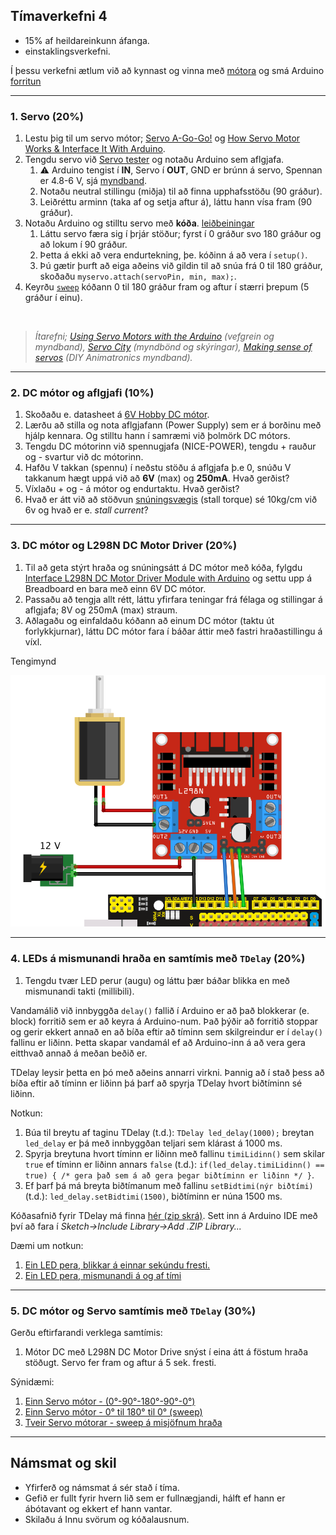 ## Tímaverkefni 4 

- 15% af heildareinkunn áfanga.
- einstaklingsverkefni.

Í þessu verkefni ætlum við að kynnast og vinna með [mótora](https://www.instructables.com/Motors-and-Motion/) og smá Arduino [forritun](https://www.arduino.cc/en/software#legacy-ide-18x)


---

### 1. Servo (20%)
1. Lestu þig til um servo mótor; [Servo A-Go-Go!](https://www.instructables.com/Servo-A-Go-Go/) og [How Servo Motor Works & Interface It With Arduino](https://lastminuteengineers.com/servo-motor-arduino-tutorial/).
1. Tengdu servo við [Servo tester](https://www.allelectronics.com/item/str-110/servo-tester/1.html) og notaðu Arduino sem aflgjafa. 
   1. :warning: Arduino tengist í **IN**, Servo í **OUT**, GND er brúnn á servo, Spennan er 4.8-6 V, sjá [myndband](https://youtu.be/--bpb485i1Q?t=42).
   1. Notaðu neutral stillingu (miðja) til að finna upphafsstöðu (90 gráður). 
   1. Leiðréttu arminn (taka af og setja aftur á), láttu hann vísa fram (90 gráður). 
1. Notaðu Arduino og stilltu servo með **kóða**. [leiðbeiningar](https://www.makerguides.com/servo-arduino-tutorial/)
   1. Láttu servo færa sig í þrjár stöður; fyrst í 0 gráður svo 180 gráður og að lokum í 90 gráður.
   1. Þetta á ekki að vera endurtekning, þe. kóðinn á að vera í `setup()`. 
   1. Þú gætir þurft að eiga aðeins við gildin  til að snúa frá 0 til 180 gráður, skoðaðu `myservo.attach(servoPin, min, max);`.
1. Keyrðu [`sweep`](https://lastminuteengineers.com/servo-motor-arduino-tutorial/#arduino-example-1-sweep) kóðann 0 til 180 gráður fram og aftur í stærri þrepum (5 gráður í einu).

<br>

> _Ítarefni; [Using Servo Motors with the Arduino](https://dronebotworkshop.com/servo-motors-with-arduino/) (vefgrein og myndband), [Servo City](https://www.servocity.com/servo-faqs/) (myndbönd og skýringar), [Making sense of servos](https://www.youtube.com/watch?v=IpubzroBjsQ&ab_channel=MakingtoLearn) (DIY Animatronics myndband)._



---

### 2. DC mótor og aflgjafi (10%)

1. Skoðaðu e. datasheet á [6V Hobby DC mótor](https://components101.com/motors/toy-dc-motor). 
1. Lærðu að stilla og nota aflgjafann (Power Supply) sem er á borðinu með hjálp kennara. Og stilltu hann í samræmi við þolmörk DC mótors.
1. Tengdu DC mótorinn við spennugjafa (NICE-POWER), tengdu + rauður og - svartur við dc mótorinn. 
1. Hafðu V takkan (spennu) í neðstu stöðu á aflgjafa þ.e 0, snúðu V takkanum hægt uppá við að **6V** (max) og **250mA**. Hvað gerðist?
1. Víxlaðu + og - á mótor og endurtaktu. Hvað gerðist?
1. Hvað er átt við að stöðvun [snúningsvægis](https://www.youtube.com/watch?v=T99yH_gw3p8) (stall torque) sé 10kg/cm við 6v og hvað er e. _stall current_?

<!-- Stall current is the highest current that the motor can draw (under maximum torque load) -->

---

### 3. DC mótor og L298N DC Motor Driver (20%)
1. Til að geta stýrt hraða og snúningsátt á DC mótor með kóða, fylgdu [Interface L298N DC Motor Driver Module with Arduino](https://lastminuteengineers.com/l298n-dc-stepper-driver-arduino-tutorial/) og settu upp á Breadboard en bara með einn 6V DC mótor. 
1. Passaðu að tengja allt rétt, láttu yfirfara teningar frá félaga og stillingar á aflgjafa; 8V og 250mA (max) straum. 
1. Aðlagaðu og einfaldaðu kóðann að einum DC mótor (taktu út forlykkjurnar), láttu DC mótor fara í báðar áttir með fastri hraðastillingu á víxl.

Tengimynd

![dc mótor og L298N](https://github.com/VESM1VS/AFANGI/blob/main/Kennsluefni/einn_dc_l298n.png)


---

### 4. LEDs á mismunandi hraða en samtímis með `TDelay` (20%)

1. Tengdu tvær LED perur (augu) og láttu þær báðar blikka en með mismunandi takti (millibili).


Vandamálið við innbyggða `delay()` fallið í Arduino er að það blokkerar (e. block) forritið sem er að keyra á Arduino-num. Það þýðir að forritið stoppar og gerir ekkert annað en að bíða eftir að tíminn sem skilgreindur er í `delay()` fallinu er liðinn. Þetta skapar vandamál ef að Arduino-inn á að vera gera eitthvað annað á meðan beðið er.

TDelay leysir þetta en þó með aðeins annarri virkni. Þannig að í stað þess að bíða eftir að tíminn er liðinn þá þarf að spyrja TDelay hvort biðtíminn sé liðinn.

Notkun:

1. Búa til breytu af taginu TDelay (t.d.): `TDelay led_delay(1000);` breytan `led_delay` er þá með innbyggðan teljari sem klárast á 1000 ms.
2. Spyrja breytuna hvort tíminn er liðinn með fallinu `timiLidinn()` sem skilar `true` ef tíminn er liðinn annars `false` (t.d.): `if(led_delay.timiLidinn() == true) { /* gera það sem á að gera þegar biðtíminn er liðinn */ }`.
3. Ef þarf þá má breyta biðtímanum með fallinu `setBidtimi(nýr biðtími)` (t.d.): `led_delay.setBidtimi(1500)`, biðtíminn er núna 1500 ms.

Kóðasafnið fyrir TDelay má finna [hér (zip skrá)](https://github.com/VESM1VS/AFANGI/raw/main/Kodi/tdelay.zip). Sett inn á Arduino IDE með því að fara í *Sketch->Include Library->Add .ZIP Library...*

<!-- 
Dæmi:

| Delay | TDelay |
| --- | --- |
| <pre>delay(1000);<br>digitalWrite(LED, HIGH);</pre> | <pre>if(led_delay.timiLidinn() == true) {<br>&emsp; digitalWrite(LED,HIGH)<br>}</pre>
-->

Dæmi um notkun:

1. [Ein LED pera, blikkar á einnar sekúndu fresti.](https://wokwi.com/projects/349788528390963795)
2. [Ein LED pera, mismunandi á og af tími](https://wokwi.com/projects/349253817043255891)

---

### 5. DC mótor og Servo samtímis með `TDelay` (30%)

Gerðu eftirfarandi verklega samtímis:
1. Mótor DC með L298N DC Motor Drive snýst í eina átt á föstum hraða stöðugt. Servo fer fram og aftur á 5 sek. fresti.

Sýnidæmi:
1. [Einn Servo mótor - (0°-90°-180°-90°-0°)](https://wokwi.com/projects/349789993741320787)
2. [Einn Servo mótor - 0° til 180° til 0° (sweep)](https://wokwi.com/projects/349792066153218642)
3. [Tveir Servo mótorar - sweep á misjöfnum hraða](https://wokwi.com/projects/349794862688633427) 


---

## Námsmat og skil
- Yfirferð og námsmat á sér stað í tíma.
- Gefið er fullt fyrir hvern lið sem er fullnægjandi, hálft ef hann er ábótavant og ekkert ef hann vantar.
- Skilaðu á Innu svörum og kóðalausnum.

<!--
### PCA9685 Servo Driver (20%)

Stýrðu tvo Servo með [PCA9685 16-Channel Servo Driver](https://dronebotworkshop.com/servo-motors-with-arduino/#PCA9685_Servo_Driver_Board) sem þú færð frá kennara að láni. 
-->

<!--
###  DC mótor og Arduino (20%)

1. tengdu eins og í mynd, DC mótor og _TIP120_ [transistor](https://www.instructables.com/Transistors/) en hann er notaður til að kveikja og slökkva á mótornum. <br> ![Mynd](https://github.com/eirben/VESM1/blob/master/d%C3%A6mi/9V_DC_motor_tip120.png)
2. keyrðu svo eftirfarandi kóða.
``` C
#define pwm 9  // breyta sem inniheldur töluna 9

void setup() {
  pinMode(pwm,OUTPUT);  // notum datapinna 9 á Arduino
  analogWrite(pwm,0);   // set hraðann á mótor í núll
}
void loop() {
  analogWrite(pwm, 255);  // 255 er mesti snúningshraðinnn
  delay(1000);
  analogWrite(pwm, 0);
  delay(1000);
}
```
3. Prófaðu að breyta gildunum í `analogWrite()`, gildin eru frá 0 - 255.

Sjá einnig: [Lesson 13. DC Motors](https://learn.adafruit.com/adafruit-arduino-lesson-13-dc-motors). [Diode](https://www.instructables.com/Diodes/) notuð til að koma í veg fyrir að rafmagn fari í öfuga átt, diode þarf svo viðnám (einsog LED).
-->

<!--
### DC mótor og L293D mótor driver 
Til að geta stýrt hraða og snúningsátt á DC mótor með kóða, fylgdu [Lesson 15. DC Motor Reversing](https://learn.adafruit.com/adafruit-arduino-lesson-15-dc-motor-reversing) og settu upp á Breadboard. Notaðu breytiviðnám til að stýra hraðanum og takka til að stýra átt. Nánar um [L293D](https://maker.pro/custom/projects/all-you-need-to-know-about-l293d)
-->

<!--
### VEX mótor
Tengingar í [Vex 393](http://cmra.rec.ri.cmu.edu/products/cortex_video_trainer/lesson/media_files/2_wire_393_motor_ig.pdf) mótora eru eins og á servomótor það sem er öðruvísi er að Vex er með ESC electric speed controler þá getum við stjórnað hraða.

1. Tengdu einn mótor eins og servo. Prófaðu mótorinn með arduino en til þess þurfið þið að sækja kóðasafn (Library) [hér](https://github.com/michaellatman/Arduino-VEX) Veljið græna takkan (Code) og Download ZIP, Opnið Arduino og veljið Sketch - Include Library - Add.ZIP Library og veljið það sem þið sóttuð. Kóðinn hér fyrir neðan ætti þá að virka fínt. 
``` C
/*
   Vexmótor getur breytt um hraða með þvi að breyta gildum frá -255 til  +255
*/
#include <Servo.h>
#include <VexMotor.h>     // includes the vexMotor library - uses Servo.h
VexMotor myVexMotor1(9);  // creates an instance of the vexMotor class
int speed = 255;          // ath -255 fer á fullt afturábak, ekki fara neðar en 100 eða - 100 það vantar meiri spennu til þess( gerður fyrir 7,2V)

void setup()
{
  myVexMotor1.set(9);    // setup, attach the vexMotor onto pin 9
  Serial.begin(9600);    // starts the Serial communication on Arduino
}

void loop()
{
  myVexMotor1.set(255);//á fullt áfram
  delay(2000);// fullt áfram í 2 sek
  myVexMotor1.set(-255);//á fullt afturábak
  delay(2000);
  myVexMotor1.set(100);//hálfa ferð áfram
  delay(2000);
  myVexMotor1.set(-100);//hálfa ferð afturábak
  delay(2000);
}
```

Settu upp línulega hreyfingu með Vex mótor, tannhjólum, VEX íhlutum. <br>
![mynd](https://github.com/VESM1VS/AFANGI/blob/main/Myndir/vexMotorTenging.png).
-->

